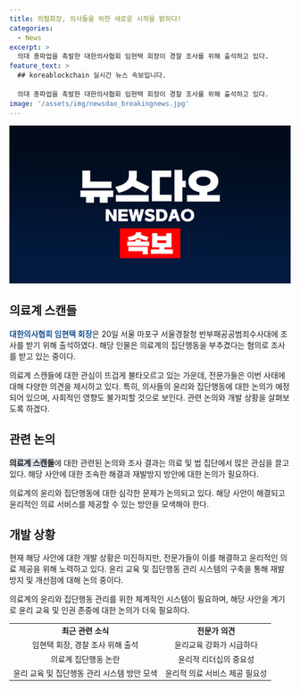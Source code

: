 ```yaml
---
title: 의협회장, 의사들을 위한 새로운 시작을 밝히다!
categories:
  - News
excerpt: >
  의대 총파업을 촉발한 대한의사협회 임현택 회장이 경찰 조사를 위해 출석하고 있다.
feature_text: >
  ## koreablockchain 실시간 뉴스 속보입니다.

  의대 총파업을 촉발한 대한의사협회 임현택 회장이 경찰 조사를 위해 출석하고 있다.
image: '/assets/img/newsdao_breakingnews.jpg'
---
```


<p><img src="/assets/img/newsdao_breakingnews.jpg" alt="koreablockchain 속보" /></p>

<h2 data-ke-size="size26">의료계 스캔들</h2>

<p data-ke-size="size16"><b><span style="color: #1a5490;">대한의사협회 임현택 회장</span></b>은 20일 서울 마포구 서울경찰청 반부패공공범죄수사대에 조사를 받기 위해 출석하였다. 해당 인물은 의료계의 집단행동을 부추겼다는 혐의로 조사를 받고 있는 중이다.</p>

<p>의료계 스캔들에 대한 관심이 뜨겁게 불타오르고 있는 가운데, 전문가들은 이번 사태에 대해 다양한 의견을 제시하고 있다. 특히, 의사들의 윤리와 집단행동에 대한 논의가 예정되어 있으며, 사회적인 영향도 불가피할 것으로 보인다. 관련 논의와 개발 상황을 살펴보도록 하겠다. </p>

<h2 data-ke-size="size26">관련 논의</h2>

<p data-ke-size="size16"><b><span style="background-color: #21538527;">의료계 스캔들</span></b>에 대한 관련된 논의와 조사 결과는 의료 및 법 집단에서 많은 관심을 끌고 있다. 해당 사안에 대한 조속한 해결과 재발방지 방안에 대한 논의가 필요하다.</p>

<p>의료계의 윤리와 집단행동에 대한 심각한 문제가 논의되고 있다. 해당 사안이 해결되고 윤리적인 의료 서비스를 제공할 수 있는 방안을 모색해야 한다.</p>

<h2 data-ke-size="size26">개발 상황</h2>

<p data-ke-size="size16">현재 해당 사안에 대한 개발 상황은 미진하지만, 전문가들이 이를 해결하고 윤리적인 의료 제공을 위해 노력하고 있다. 윤리 교육 및 집단행동 관리 시스템의 구축을 통해 재발 방지 및 개선점에 대해 논의 중이다.</p>

<p>의료계의 윤리와 집단행동 관리를 위한 체계적인 시스템이 필요하며, 해당 사안을 계기로 윤리 교육 및 인권 존중에 대한 논의가 더욱 필요하다. </p>

<table>
<tbody>
<tr>
<td style="text-align: center; height: 17px;"><b>최근 관련 소식</b></td>
<td style="text-align: center; height: 17px;"><b>전문가 의견</b></td>
</tr>
<tr>
<td style="text-align: center; height: 17px;">임현택 회장, 경찰 조사 위해 출석</td>
<td style="text-align: center; height: 17px;">윤리교육 강화가 시급하다</td>
</tr>
<tr>
<td style="text-align: center; height: 17px;">의료계 집단행동 논란</td>
<td style="text-align: center; height: 17px;">윤리적 리더십의 중요성</td>
</tr>
<tr>
<td style="text-align: center; height: 17px;">윤리 교육 및 집단행동 관리 시스템 방안 모색</td>
<td style="text-align: center; height: 17px;">윤리적 의료 서비스 제공 필요성</td>
</tr>
</tbody>
</table>

<p data-ke-size="size16">&nbsp;</p>

